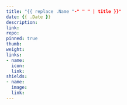 ```yaml
---
title: "{{ replace .Name "-" " " | title }}"
date: {{ .Date }}
description:
link:
repo:
pinned: true
thumb:
weight:
links:
- name: 
  icon: 
  link: 
shields:
- name: 
  image: 
  link: 
---
```

